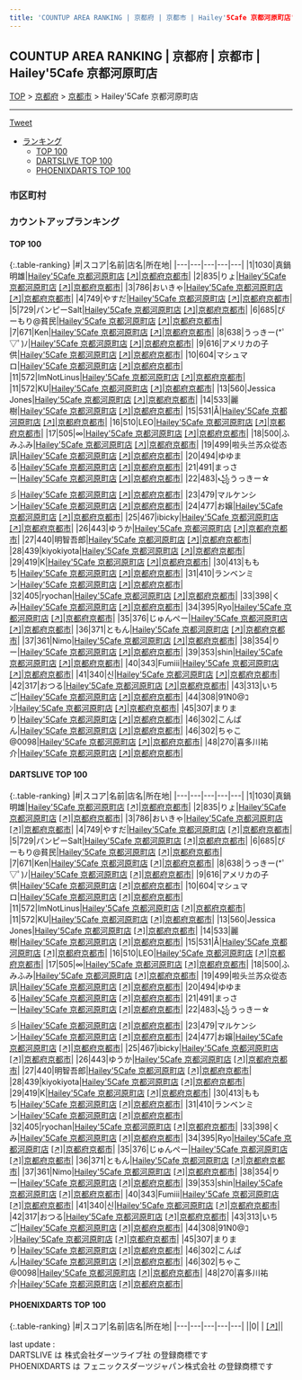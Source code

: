 ```yaml
---
title: 'COUNTUP AREA RANKING | 京都府 | 京都市 | Hailey'5Cafe 京都河原町店'
---
```

## COUNTUP AREA RANKING | 京都府 | 京都市 | Hailey'5Cafe 京都河原町店

[TOP](/darts/rank/) > [京都府](/darts/rank/京都府/) > [京都市](/darts/rank/京都府/京都市/) > Hailey'5Cafe 京都河原町店

___

<a href="https://twitter.com/share?ref_src=twsrc%5Etfw" data-text="COUNTUP AREA RANKING | 京都府京都市Hailey'5Cafe 京都河原町店" class="twitter-share-button" data-hashtags="DARTSLIVE,PHOENIXDARTS,darts,ダーツ" data-show-count="false">Tweet</a>

* [ランキング](#カウントアップランキング)
    * [TOP 100](#top-100)
    * [DARTSLIVE TOP 100](#dartslive-top-100)
    * [PHOENIXDARTS TOP 100](#phoenixdarts-top-100)

### 市区町村

<ul>

</ul>

### カウントアップランキング

#### TOP 100



{:.table-ranking}
|#|スコア|名前|店名|所在地|
|---|---|---|---|---|
|1|1030|<span class="rank-name-dl">真鍋 明雄</span>|<a href="/darts/rank/shops/b643e73720376bc6b21333aee1bd51e4.html">Hailey'5Cafe 京都河原町店</a> <a href="https://search.dartslive.com/jp/shop/b643e73720376bc6b21333aee1bd51e4">[↗]</a>|<a href="/darts/rank/京都府/京都市">京都府京都市</a>|
|2|835|<span class="rank-name-dl">りょ</span>|<a href="/darts/rank/shops/b643e73720376bc6b21333aee1bd51e4.html">Hailey'5Cafe 京都河原町店</a> <a href="https://search.dartslive.com/jp/shop/b643e73720376bc6b21333aee1bd51e4">[↗]</a>|<a href="/darts/rank/京都府/京都市">京都府京都市</a>|
|3|786|<span class="rank-name-dl">おいきゃ</span>|<a href="/darts/rank/shops/b643e73720376bc6b21333aee1bd51e4.html">Hailey'5Cafe 京都河原町店</a> <a href="https://search.dartslive.com/jp/shop/b643e73720376bc6b21333aee1bd51e4">[↗]</a>|<a href="/darts/rank/京都府/京都市">京都府京都市</a>|
|4|749|<span class="rank-name-dl">やすだ</span>|<a href="/darts/rank/shops/b643e73720376bc6b21333aee1bd51e4.html">Hailey'5Cafe 京都河原町店</a> <a href="https://search.dartslive.com/jp/shop/b643e73720376bc6b21333aee1bd51e4">[↗]</a>|<a href="/darts/rank/京都府/京都市">京都府京都市</a>|
|5|729|<span class="rank-name-dl">パンピーSalt</span>|<a href="/darts/rank/shops/b643e73720376bc6b21333aee1bd51e4.html">Hailey'5Cafe 京都河原町店</a> <a href="https://search.dartslive.com/jp/shop/b643e73720376bc6b21333aee1bd51e4">[↗]</a>|<a href="/darts/rank/京都府/京都市">京都府京都市</a>|
|6|685|<span class="rank-name-dl">ぴーもり@貧民</span>|<a href="/darts/rank/shops/b643e73720376bc6b21333aee1bd51e4.html">Hailey'5Cafe 京都河原町店</a> <a href="https://search.dartslive.com/jp/shop/b643e73720376bc6b21333aee1bd51e4">[↗]</a>|<a href="/darts/rank/京都府/京都市">京都府京都市</a>|
|7|671|<span class="rank-name-dl">Ken</span>|<a href="/darts/rank/shops/b643e73720376bc6b21333aee1bd51e4.html">Hailey'5Cafe 京都河原町店</a> <a href="https://search.dartslive.com/jp/shop/b643e73720376bc6b21333aee1bd51e4">[↗]</a>|<a href="/darts/rank/京都府/京都市">京都府京都市</a>|
|8|638|<span class="rank-name-dl">うっきー(*ﾟ▽ﾟ)ﾉ</span>|<a href="/darts/rank/shops/b643e73720376bc6b21333aee1bd51e4.html">Hailey'5Cafe 京都河原町店</a> <a href="https://search.dartslive.com/jp/shop/b643e73720376bc6b21333aee1bd51e4">[↗]</a>|<a href="/darts/rank/京都府/京都市">京都府京都市</a>|
|9|616|<span class="rank-name-dl">アメリカの子供</span>|<a href="/darts/rank/shops/b643e73720376bc6b21333aee1bd51e4.html">Hailey'5Cafe 京都河原町店</a> <a href="https://search.dartslive.com/jp/shop/b643e73720376bc6b21333aee1bd51e4">[↗]</a>|<a href="/darts/rank/京都府/京都市">京都府京都市</a>|
|10|604|<span class="rank-name-dl">マシュマロ</span>|<a href="/darts/rank/shops/b643e73720376bc6b21333aee1bd51e4.html">Hailey'5Cafe 京都河原町店</a> <a href="https://search.dartslive.com/jp/shop/b643e73720376bc6b21333aee1bd51e4">[↗]</a>|<a href="/darts/rank/京都府/京都市">京都府京都市</a>|
|11|572|<span class="rank-name-dl">ImNotLinus</span>|<a href="/darts/rank/shops/b643e73720376bc6b21333aee1bd51e4.html">Hailey'5Cafe 京都河原町店</a> <a href="https://search.dartslive.com/jp/shop/b643e73720376bc6b21333aee1bd51e4">[↗]</a>|<a href="/darts/rank/京都府/京都市">京都府京都市</a>|
|11|572|<span class="rank-name-dl">KU</span>|<a href="/darts/rank/shops/b643e73720376bc6b21333aee1bd51e4.html">Hailey'5Cafe 京都河原町店</a> <a href="https://search.dartslive.com/jp/shop/b643e73720376bc6b21333aee1bd51e4">[↗]</a>|<a href="/darts/rank/京都府/京都市">京都府京都市</a>|
|13|560|<span class="rank-name-dl">Jessica Jones</span>|<a href="/darts/rank/shops/b643e73720376bc6b21333aee1bd51e4.html">Hailey'5Cafe 京都河原町店</a> <a href="https://search.dartslive.com/jp/shop/b643e73720376bc6b21333aee1bd51e4">[↗]</a>|<a href="/darts/rank/京都府/京都市">京都府京都市</a>|
|14|533|<span class="rank-name-dl">麗樹</span>|<a href="/darts/rank/shops/b643e73720376bc6b21333aee1bd51e4.html">Hailey'5Cafe 京都河原町店</a> <a href="https://search.dartslive.com/jp/shop/b643e73720376bc6b21333aee1bd51e4">[↗]</a>|<a href="/darts/rank/京都府/京都市">京都府京都市</a>|
|15|531|<span class="rank-name-dl">Å</span>|<a href="/darts/rank/shops/b643e73720376bc6b21333aee1bd51e4.html">Hailey'5Cafe 京都河原町店</a> <a href="https://search.dartslive.com/jp/shop/b643e73720376bc6b21333aee1bd51e4">[↗]</a>|<a href="/darts/rank/京都府/京都市">京都府京都市</a>|
|16|510|<span class="rank-name-dl">LEO</span>|<a href="/darts/rank/shops/b643e73720376bc6b21333aee1bd51e4.html">Hailey'5Cafe 京都河原町店</a> <a href="https://search.dartslive.com/jp/shop/b643e73720376bc6b21333aee1bd51e4">[↗]</a>|<a href="/darts/rank/京都府/京都市">京都府京都市</a>|
|17|505|<span class="rank-name-dl">∞</span>|<a href="/darts/rank/shops/b643e73720376bc6b21333aee1bd51e4.html">Hailey'5Cafe 京都河原町店</a> <a href="https://search.dartslive.com/jp/shop/b643e73720376bc6b21333aee1bd51e4">[↗]</a>|<a href="/darts/rank/京都府/京都市">京都府京都市</a>|
|18|500|<span class="rank-name-dl">ふみふみ</span>|<a href="/darts/rank/shops/b643e73720376bc6b21333aee1bd51e4.html">Hailey'5Cafe 京都河原町店</a> <a href="https://search.dartslive.com/jp/shop/b643e73720376bc6b21333aee1bd51e4">[↗]</a>|<a href="/darts/rank/京都府/京都市">京都府京都市</a>|
|19|499|<span class="rank-name-dl">啦头兰苏众從态訊</span>|<a href="/darts/rank/shops/b643e73720376bc6b21333aee1bd51e4.html">Hailey'5Cafe 京都河原町店</a> <a href="https://search.dartslive.com/jp/shop/b643e73720376bc6b21333aee1bd51e4">[↗]</a>|<a href="/darts/rank/京都府/京都市">京都府京都市</a>|
|20|494|<span class="rank-name-dl">ゆゆまる</span>|<a href="/darts/rank/shops/b643e73720376bc6b21333aee1bd51e4.html">Hailey'5Cafe 京都河原町店</a> <a href="https://search.dartslive.com/jp/shop/b643e73720376bc6b21333aee1bd51e4">[↗]</a>|<a href="/darts/rank/京都府/京都市">京都府京都市</a>|
|21|491|<span class="rank-name-dl">まっさー</span>|<a href="/darts/rank/shops/b643e73720376bc6b21333aee1bd51e4.html">Hailey'5Cafe 京都河原町店</a> <a href="https://search.dartslive.com/jp/shop/b643e73720376bc6b21333aee1bd51e4">[↗]</a>|<a href="/darts/rank/京都府/京都市">京都府京都市</a>|
|22|483|<span class="rank-name-dl">꧁うっきー☆彡</span>|<a href="/darts/rank/shops/b643e73720376bc6b21333aee1bd51e4.html">Hailey'5Cafe 京都河原町店</a> <a href="https://search.dartslive.com/jp/shop/b643e73720376bc6b21333aee1bd51e4">[↗]</a>|<a href="/darts/rank/京都府/京都市">京都府京都市</a>|
|23|479|<span class="rank-name-dl">マルケンシン</span>|<a href="/darts/rank/shops/b643e73720376bc6b21333aee1bd51e4.html">Hailey'5Cafe 京都河原町店</a> <a href="https://search.dartslive.com/jp/shop/b643e73720376bc6b21333aee1bd51e4">[↗]</a>|<a href="/darts/rank/京都府/京都市">京都府京都市</a>|
|24|477|<span class="rank-name-dl">お嬢</span>|<a href="/darts/rank/shops/b643e73720376bc6b21333aee1bd51e4.html">Hailey'5Cafe 京都河原町店</a> <a href="https://search.dartslive.com/jp/shop/b643e73720376bc6b21333aee1bd51e4">[↗]</a>|<a href="/darts/rank/京都府/京都市">京都府京都市</a>|
|25|467|<span class="rank-name-dl">ibicky</span>|<a href="/darts/rank/shops/b643e73720376bc6b21333aee1bd51e4.html">Hailey'5Cafe 京都河原町店</a> <a href="https://search.dartslive.com/jp/shop/b643e73720376bc6b21333aee1bd51e4">[↗]</a>|<a href="/darts/rank/京都府/京都市">京都府京都市</a>|
|26|443|<span class="rank-name-dl">ゆうか</span>|<a href="/darts/rank/shops/b643e73720376bc6b21333aee1bd51e4.html">Hailey'5Cafe 京都河原町店</a> <a href="https://search.dartslive.com/jp/shop/b643e73720376bc6b21333aee1bd51e4">[↗]</a>|<a href="/darts/rank/京都府/京都市">京都府京都市</a>|
|27|440|<span class="rank-name-dl">明智吾郎</span>|<a href="/darts/rank/shops/b643e73720376bc6b21333aee1bd51e4.html">Hailey'5Cafe 京都河原町店</a> <a href="https://search.dartslive.com/jp/shop/b643e73720376bc6b21333aee1bd51e4">[↗]</a>|<a href="/darts/rank/京都府/京都市">京都府京都市</a>|
|28|439|<span class="rank-name-dl">kiyokiyota</span>|<a href="/darts/rank/shops/b643e73720376bc6b21333aee1bd51e4.html">Hailey'5Cafe 京都河原町店</a> <a href="https://search.dartslive.com/jp/shop/b643e73720376bc6b21333aee1bd51e4">[↗]</a>|<a href="/darts/rank/京都府/京都市">京都府京都市</a>|
|29|419|<span class="rank-name-dl">K</span>|<a href="/darts/rank/shops/b643e73720376bc6b21333aee1bd51e4.html">Hailey'5Cafe 京都河原町店</a> <a href="https://search.dartslive.com/jp/shop/b643e73720376bc6b21333aee1bd51e4">[↗]</a>|<a href="/darts/rank/京都府/京都市">京都府京都市</a>|
|30|413|<span class="rank-name-dl">ももち</span>|<a href="/darts/rank/shops/b643e73720376bc6b21333aee1bd51e4.html">Hailey'5Cafe 京都河原町店</a> <a href="https://search.dartslive.com/jp/shop/b643e73720376bc6b21333aee1bd51e4">[↗]</a>|<a href="/darts/rank/京都府/京都市">京都府京都市</a>|
|31|410|<span class="rank-name-dl">ランベンミン</span>|<a href="/darts/rank/shops/b643e73720376bc6b21333aee1bd51e4.html">Hailey'5Cafe 京都河原町店</a> <a href="https://search.dartslive.com/jp/shop/b643e73720376bc6b21333aee1bd51e4">[↗]</a>|<a href="/darts/rank/京都府/京都市">京都府京都市</a>|
|32|405|<span class="rank-name-dl">ryochan</span>|<a href="/darts/rank/shops/b643e73720376bc6b21333aee1bd51e4.html">Hailey'5Cafe 京都河原町店</a> <a href="https://search.dartslive.com/jp/shop/b643e73720376bc6b21333aee1bd51e4">[↗]</a>|<a href="/darts/rank/京都府/京都市">京都府京都市</a>|
|33|398|<span class="rank-name-dl">くみ</span>|<a href="/darts/rank/shops/b643e73720376bc6b21333aee1bd51e4.html">Hailey'5Cafe 京都河原町店</a> <a href="https://search.dartslive.com/jp/shop/b643e73720376bc6b21333aee1bd51e4">[↗]</a>|<a href="/darts/rank/京都府/京都市">京都府京都市</a>|
|34|395|<span class="rank-name-dl">Ryo</span>|<a href="/darts/rank/shops/b643e73720376bc6b21333aee1bd51e4.html">Hailey'5Cafe 京都河原町店</a> <a href="https://search.dartslive.com/jp/shop/b643e73720376bc6b21333aee1bd51e4">[↗]</a>|<a href="/darts/rank/京都府/京都市">京都府京都市</a>|
|35|376|<span class="rank-name-dl">じゅんぺー</span>|<a href="/darts/rank/shops/b643e73720376bc6b21333aee1bd51e4.html">Hailey'5Cafe 京都河原町店</a> <a href="https://search.dartslive.com/jp/shop/b643e73720376bc6b21333aee1bd51e4">[↗]</a>|<a href="/darts/rank/京都府/京都市">京都府京都市</a>|
|36|371|<span class="rank-name-dl">ともん</span>|<a href="/darts/rank/shops/b643e73720376bc6b21333aee1bd51e4.html">Hailey'5Cafe 京都河原町店</a> <a href="https://search.dartslive.com/jp/shop/b643e73720376bc6b21333aee1bd51e4">[↗]</a>|<a href="/darts/rank/京都府/京都市">京都府京都市</a>|
|37|361|<span class="rank-name-dl">Nimo</span>|<a href="/darts/rank/shops/b643e73720376bc6b21333aee1bd51e4.html">Hailey'5Cafe 京都河原町店</a> <a href="https://search.dartslive.com/jp/shop/b643e73720376bc6b21333aee1bd51e4">[↗]</a>|<a href="/darts/rank/京都府/京都市">京都府京都市</a>|
|38|354|<span class="rank-name-dl">りー</span>|<a href="/darts/rank/shops/b643e73720376bc6b21333aee1bd51e4.html">Hailey'5Cafe 京都河原町店</a> <a href="https://search.dartslive.com/jp/shop/b643e73720376bc6b21333aee1bd51e4">[↗]</a>|<a href="/darts/rank/京都府/京都市">京都府京都市</a>|
|39|353|<span class="rank-name-dl">shin</span>|<a href="/darts/rank/shops/b643e73720376bc6b21333aee1bd51e4.html">Hailey'5Cafe 京都河原町店</a> <a href="https://search.dartslive.com/jp/shop/b643e73720376bc6b21333aee1bd51e4">[↗]</a>|<a href="/darts/rank/京都府/京都市">京都府京都市</a>|
|40|343|<span class="rank-name-dl">Fumiii</span>|<a href="/darts/rank/shops/b643e73720376bc6b21333aee1bd51e4.html">Hailey'5Cafe 京都河原町店</a> <a href="https://search.dartslive.com/jp/shop/b643e73720376bc6b21333aee1bd51e4">[↗]</a>|<a href="/darts/rank/京都府/京都市">京都府京都市</a>|
|41|340|<span class="rank-name-dl">신</span>|<a href="/darts/rank/shops/b643e73720376bc6b21333aee1bd51e4.html">Hailey'5Cafe 京都河原町店</a> <a href="https://search.dartslive.com/jp/shop/b643e73720376bc6b21333aee1bd51e4">[↗]</a>|<a href="/darts/rank/京都府/京都市">京都府京都市</a>|
|42|317|<span class="rank-name-dl">おつる</span>|<a href="/darts/rank/shops/b643e73720376bc6b21333aee1bd51e4.html">Hailey'5Cafe 京都河原町店</a> <a href="https://search.dartslive.com/jp/shop/b643e73720376bc6b21333aee1bd51e4">[↗]</a>|<a href="/darts/rank/京都府/京都市">京都府京都市</a>|
|43|313|<span class="rank-name-dl">いちご</span>|<a href="/darts/rank/shops/b643e73720376bc6b21333aee1bd51e4.html">Hailey'5Cafe 京都河原町店</a> <a href="https://search.dartslive.com/jp/shop/b643e73720376bc6b21333aee1bd51e4">[↗]</a>|<a href="/darts/rank/京都府/京都市">京都府京都市</a>|
|44|308|<span class="rank-name-dl">91N0@ｺﾝ</span>|<a href="/darts/rank/shops/b643e73720376bc6b21333aee1bd51e4.html">Hailey'5Cafe 京都河原町店</a> <a href="https://search.dartslive.com/jp/shop/b643e73720376bc6b21333aee1bd51e4">[↗]</a>|<a href="/darts/rank/京都府/京都市">京都府京都市</a>|
|45|307|<span class="rank-name-dl">まりまり</span>|<a href="/darts/rank/shops/b643e73720376bc6b21333aee1bd51e4.html">Hailey'5Cafe 京都河原町店</a> <a href="https://search.dartslive.com/jp/shop/b643e73720376bc6b21333aee1bd51e4">[↗]</a>|<a href="/darts/rank/京都府/京都市">京都府京都市</a>|
|46|302|<span class="rank-name-dl">こんぱん</span>|<a href="/darts/rank/shops/b643e73720376bc6b21333aee1bd51e4.html">Hailey'5Cafe 京都河原町店</a> <a href="https://search.dartslive.com/jp/shop/b643e73720376bc6b21333aee1bd51e4">[↗]</a>|<a href="/darts/rank/京都府/京都市">京都府京都市</a>|
|46|302|<span class="rank-name-dl">ちゃこ@0098</span>|<a href="/darts/rank/shops/b643e73720376bc6b21333aee1bd51e4.html">Hailey'5Cafe 京都河原町店</a> <a href="https://search.dartslive.com/jp/shop/b643e73720376bc6b21333aee1bd51e4">[↗]</a>|<a href="/darts/rank/京都府/京都市">京都府京都市</a>|
|48|270|<span class="rank-name-dl">喜多川祐介</span>|<a href="/darts/rank/shops/b643e73720376bc6b21333aee1bd51e4.html">Hailey'5Cafe 京都河原町店</a> <a href="https://search.dartslive.com/jp/shop/b643e73720376bc6b21333aee1bd51e4">[↗]</a>|<a href="/darts/rank/京都府/京都市">京都府京都市</a>|


#### DARTSLIVE TOP 100



{:.table-ranking}
|#|スコア|名前|店名|所在地|
|---|---|---|---|---|
|1|1030|<span class="rank-name-dl">真鍋 明雄</span>|<a href="/darts/rank/shops/b643e73720376bc6b21333aee1bd51e4.html">Hailey'5Cafe 京都河原町店</a> <a href="https://search.dartslive.com/jp/shop/b643e73720376bc6b21333aee1bd51e4">[↗]</a>|<a href="/darts/rank/京都府/京都市">京都府京都市</a>|
|2|835|<span class="rank-name-dl">りょ</span>|<a href="/darts/rank/shops/b643e73720376bc6b21333aee1bd51e4.html">Hailey'5Cafe 京都河原町店</a> <a href="https://search.dartslive.com/jp/shop/b643e73720376bc6b21333aee1bd51e4">[↗]</a>|<a href="/darts/rank/京都府/京都市">京都府京都市</a>|
|3|786|<span class="rank-name-dl">おいきゃ</span>|<a href="/darts/rank/shops/b643e73720376bc6b21333aee1bd51e4.html">Hailey'5Cafe 京都河原町店</a> <a href="https://search.dartslive.com/jp/shop/b643e73720376bc6b21333aee1bd51e4">[↗]</a>|<a href="/darts/rank/京都府/京都市">京都府京都市</a>|
|4|749|<span class="rank-name-dl">やすだ</span>|<a href="/darts/rank/shops/b643e73720376bc6b21333aee1bd51e4.html">Hailey'5Cafe 京都河原町店</a> <a href="https://search.dartslive.com/jp/shop/b643e73720376bc6b21333aee1bd51e4">[↗]</a>|<a href="/darts/rank/京都府/京都市">京都府京都市</a>|
|5|729|<span class="rank-name-dl">パンピーSalt</span>|<a href="/darts/rank/shops/b643e73720376bc6b21333aee1bd51e4.html">Hailey'5Cafe 京都河原町店</a> <a href="https://search.dartslive.com/jp/shop/b643e73720376bc6b21333aee1bd51e4">[↗]</a>|<a href="/darts/rank/京都府/京都市">京都府京都市</a>|
|6|685|<span class="rank-name-dl">ぴーもり@貧民</span>|<a href="/darts/rank/shops/b643e73720376bc6b21333aee1bd51e4.html">Hailey'5Cafe 京都河原町店</a> <a href="https://search.dartslive.com/jp/shop/b643e73720376bc6b21333aee1bd51e4">[↗]</a>|<a href="/darts/rank/京都府/京都市">京都府京都市</a>|
|7|671|<span class="rank-name-dl">Ken</span>|<a href="/darts/rank/shops/b643e73720376bc6b21333aee1bd51e4.html">Hailey'5Cafe 京都河原町店</a> <a href="https://search.dartslive.com/jp/shop/b643e73720376bc6b21333aee1bd51e4">[↗]</a>|<a href="/darts/rank/京都府/京都市">京都府京都市</a>|
|8|638|<span class="rank-name-dl">うっきー(*ﾟ▽ﾟ)ﾉ</span>|<a href="/darts/rank/shops/b643e73720376bc6b21333aee1bd51e4.html">Hailey'5Cafe 京都河原町店</a> <a href="https://search.dartslive.com/jp/shop/b643e73720376bc6b21333aee1bd51e4">[↗]</a>|<a href="/darts/rank/京都府/京都市">京都府京都市</a>|
|9|616|<span class="rank-name-dl">アメリカの子供</span>|<a href="/darts/rank/shops/b643e73720376bc6b21333aee1bd51e4.html">Hailey'5Cafe 京都河原町店</a> <a href="https://search.dartslive.com/jp/shop/b643e73720376bc6b21333aee1bd51e4">[↗]</a>|<a href="/darts/rank/京都府/京都市">京都府京都市</a>|
|10|604|<span class="rank-name-dl">マシュマロ</span>|<a href="/darts/rank/shops/b643e73720376bc6b21333aee1bd51e4.html">Hailey'5Cafe 京都河原町店</a> <a href="https://search.dartslive.com/jp/shop/b643e73720376bc6b21333aee1bd51e4">[↗]</a>|<a href="/darts/rank/京都府/京都市">京都府京都市</a>|
|11|572|<span class="rank-name-dl">ImNotLinus</span>|<a href="/darts/rank/shops/b643e73720376bc6b21333aee1bd51e4.html">Hailey'5Cafe 京都河原町店</a> <a href="https://search.dartslive.com/jp/shop/b643e73720376bc6b21333aee1bd51e4">[↗]</a>|<a href="/darts/rank/京都府/京都市">京都府京都市</a>|
|11|572|<span class="rank-name-dl">KU</span>|<a href="/darts/rank/shops/b643e73720376bc6b21333aee1bd51e4.html">Hailey'5Cafe 京都河原町店</a> <a href="https://search.dartslive.com/jp/shop/b643e73720376bc6b21333aee1bd51e4">[↗]</a>|<a href="/darts/rank/京都府/京都市">京都府京都市</a>|
|13|560|<span class="rank-name-dl">Jessica Jones</span>|<a href="/darts/rank/shops/b643e73720376bc6b21333aee1bd51e4.html">Hailey'5Cafe 京都河原町店</a> <a href="https://search.dartslive.com/jp/shop/b643e73720376bc6b21333aee1bd51e4">[↗]</a>|<a href="/darts/rank/京都府/京都市">京都府京都市</a>|
|14|533|<span class="rank-name-dl">麗樹</span>|<a href="/darts/rank/shops/b643e73720376bc6b21333aee1bd51e4.html">Hailey'5Cafe 京都河原町店</a> <a href="https://search.dartslive.com/jp/shop/b643e73720376bc6b21333aee1bd51e4">[↗]</a>|<a href="/darts/rank/京都府/京都市">京都府京都市</a>|
|15|531|<span class="rank-name-dl">Å</span>|<a href="/darts/rank/shops/b643e73720376bc6b21333aee1bd51e4.html">Hailey'5Cafe 京都河原町店</a> <a href="https://search.dartslive.com/jp/shop/b643e73720376bc6b21333aee1bd51e4">[↗]</a>|<a href="/darts/rank/京都府/京都市">京都府京都市</a>|
|16|510|<span class="rank-name-dl">LEO</span>|<a href="/darts/rank/shops/b643e73720376bc6b21333aee1bd51e4.html">Hailey'5Cafe 京都河原町店</a> <a href="https://search.dartslive.com/jp/shop/b643e73720376bc6b21333aee1bd51e4">[↗]</a>|<a href="/darts/rank/京都府/京都市">京都府京都市</a>|
|17|505|<span class="rank-name-dl">∞</span>|<a href="/darts/rank/shops/b643e73720376bc6b21333aee1bd51e4.html">Hailey'5Cafe 京都河原町店</a> <a href="https://search.dartslive.com/jp/shop/b643e73720376bc6b21333aee1bd51e4">[↗]</a>|<a href="/darts/rank/京都府/京都市">京都府京都市</a>|
|18|500|<span class="rank-name-dl">ふみふみ</span>|<a href="/darts/rank/shops/b643e73720376bc6b21333aee1bd51e4.html">Hailey'5Cafe 京都河原町店</a> <a href="https://search.dartslive.com/jp/shop/b643e73720376bc6b21333aee1bd51e4">[↗]</a>|<a href="/darts/rank/京都府/京都市">京都府京都市</a>|
|19|499|<span class="rank-name-dl">啦头兰苏众從态訊</span>|<a href="/darts/rank/shops/b643e73720376bc6b21333aee1bd51e4.html">Hailey'5Cafe 京都河原町店</a> <a href="https://search.dartslive.com/jp/shop/b643e73720376bc6b21333aee1bd51e4">[↗]</a>|<a href="/darts/rank/京都府/京都市">京都府京都市</a>|
|20|494|<span class="rank-name-dl">ゆゆまる</span>|<a href="/darts/rank/shops/b643e73720376bc6b21333aee1bd51e4.html">Hailey'5Cafe 京都河原町店</a> <a href="https://search.dartslive.com/jp/shop/b643e73720376bc6b21333aee1bd51e4">[↗]</a>|<a href="/darts/rank/京都府/京都市">京都府京都市</a>|
|21|491|<span class="rank-name-dl">まっさー</span>|<a href="/darts/rank/shops/b643e73720376bc6b21333aee1bd51e4.html">Hailey'5Cafe 京都河原町店</a> <a href="https://search.dartslive.com/jp/shop/b643e73720376bc6b21333aee1bd51e4">[↗]</a>|<a href="/darts/rank/京都府/京都市">京都府京都市</a>|
|22|483|<span class="rank-name-dl">꧁うっきー☆彡</span>|<a href="/darts/rank/shops/b643e73720376bc6b21333aee1bd51e4.html">Hailey'5Cafe 京都河原町店</a> <a href="https://search.dartslive.com/jp/shop/b643e73720376bc6b21333aee1bd51e4">[↗]</a>|<a href="/darts/rank/京都府/京都市">京都府京都市</a>|
|23|479|<span class="rank-name-dl">マルケンシン</span>|<a href="/darts/rank/shops/b643e73720376bc6b21333aee1bd51e4.html">Hailey'5Cafe 京都河原町店</a> <a href="https://search.dartslive.com/jp/shop/b643e73720376bc6b21333aee1bd51e4">[↗]</a>|<a href="/darts/rank/京都府/京都市">京都府京都市</a>|
|24|477|<span class="rank-name-dl">お嬢</span>|<a href="/darts/rank/shops/b643e73720376bc6b21333aee1bd51e4.html">Hailey'5Cafe 京都河原町店</a> <a href="https://search.dartslive.com/jp/shop/b643e73720376bc6b21333aee1bd51e4">[↗]</a>|<a href="/darts/rank/京都府/京都市">京都府京都市</a>|
|25|467|<span class="rank-name-dl">ibicky</span>|<a href="/darts/rank/shops/b643e73720376bc6b21333aee1bd51e4.html">Hailey'5Cafe 京都河原町店</a> <a href="https://search.dartslive.com/jp/shop/b643e73720376bc6b21333aee1bd51e4">[↗]</a>|<a href="/darts/rank/京都府/京都市">京都府京都市</a>|
|26|443|<span class="rank-name-dl">ゆうか</span>|<a href="/darts/rank/shops/b643e73720376bc6b21333aee1bd51e4.html">Hailey'5Cafe 京都河原町店</a> <a href="https://search.dartslive.com/jp/shop/b643e73720376bc6b21333aee1bd51e4">[↗]</a>|<a href="/darts/rank/京都府/京都市">京都府京都市</a>|
|27|440|<span class="rank-name-dl">明智吾郎</span>|<a href="/darts/rank/shops/b643e73720376bc6b21333aee1bd51e4.html">Hailey'5Cafe 京都河原町店</a> <a href="https://search.dartslive.com/jp/shop/b643e73720376bc6b21333aee1bd51e4">[↗]</a>|<a href="/darts/rank/京都府/京都市">京都府京都市</a>|
|28|439|<span class="rank-name-dl">kiyokiyota</span>|<a href="/darts/rank/shops/b643e73720376bc6b21333aee1bd51e4.html">Hailey'5Cafe 京都河原町店</a> <a href="https://search.dartslive.com/jp/shop/b643e73720376bc6b21333aee1bd51e4">[↗]</a>|<a href="/darts/rank/京都府/京都市">京都府京都市</a>|
|29|419|<span class="rank-name-dl">K</span>|<a href="/darts/rank/shops/b643e73720376bc6b21333aee1bd51e4.html">Hailey'5Cafe 京都河原町店</a> <a href="https://search.dartslive.com/jp/shop/b643e73720376bc6b21333aee1bd51e4">[↗]</a>|<a href="/darts/rank/京都府/京都市">京都府京都市</a>|
|30|413|<span class="rank-name-dl">ももち</span>|<a href="/darts/rank/shops/b643e73720376bc6b21333aee1bd51e4.html">Hailey'5Cafe 京都河原町店</a> <a href="https://search.dartslive.com/jp/shop/b643e73720376bc6b21333aee1bd51e4">[↗]</a>|<a href="/darts/rank/京都府/京都市">京都府京都市</a>|
|31|410|<span class="rank-name-dl">ランベンミン</span>|<a href="/darts/rank/shops/b643e73720376bc6b21333aee1bd51e4.html">Hailey'5Cafe 京都河原町店</a> <a href="https://search.dartslive.com/jp/shop/b643e73720376bc6b21333aee1bd51e4">[↗]</a>|<a href="/darts/rank/京都府/京都市">京都府京都市</a>|
|32|405|<span class="rank-name-dl">ryochan</span>|<a href="/darts/rank/shops/b643e73720376bc6b21333aee1bd51e4.html">Hailey'5Cafe 京都河原町店</a> <a href="https://search.dartslive.com/jp/shop/b643e73720376bc6b21333aee1bd51e4">[↗]</a>|<a href="/darts/rank/京都府/京都市">京都府京都市</a>|
|33|398|<span class="rank-name-dl">くみ</span>|<a href="/darts/rank/shops/b643e73720376bc6b21333aee1bd51e4.html">Hailey'5Cafe 京都河原町店</a> <a href="https://search.dartslive.com/jp/shop/b643e73720376bc6b21333aee1bd51e4">[↗]</a>|<a href="/darts/rank/京都府/京都市">京都府京都市</a>|
|34|395|<span class="rank-name-dl">Ryo</span>|<a href="/darts/rank/shops/b643e73720376bc6b21333aee1bd51e4.html">Hailey'5Cafe 京都河原町店</a> <a href="https://search.dartslive.com/jp/shop/b643e73720376bc6b21333aee1bd51e4">[↗]</a>|<a href="/darts/rank/京都府/京都市">京都府京都市</a>|
|35|376|<span class="rank-name-dl">じゅんぺー</span>|<a href="/darts/rank/shops/b643e73720376bc6b21333aee1bd51e4.html">Hailey'5Cafe 京都河原町店</a> <a href="https://search.dartslive.com/jp/shop/b643e73720376bc6b21333aee1bd51e4">[↗]</a>|<a href="/darts/rank/京都府/京都市">京都府京都市</a>|
|36|371|<span class="rank-name-dl">ともん</span>|<a href="/darts/rank/shops/b643e73720376bc6b21333aee1bd51e4.html">Hailey'5Cafe 京都河原町店</a> <a href="https://search.dartslive.com/jp/shop/b643e73720376bc6b21333aee1bd51e4">[↗]</a>|<a href="/darts/rank/京都府/京都市">京都府京都市</a>|
|37|361|<span class="rank-name-dl">Nimo</span>|<a href="/darts/rank/shops/b643e73720376bc6b21333aee1bd51e4.html">Hailey'5Cafe 京都河原町店</a> <a href="https://search.dartslive.com/jp/shop/b643e73720376bc6b21333aee1bd51e4">[↗]</a>|<a href="/darts/rank/京都府/京都市">京都府京都市</a>|
|38|354|<span class="rank-name-dl">りー</span>|<a href="/darts/rank/shops/b643e73720376bc6b21333aee1bd51e4.html">Hailey'5Cafe 京都河原町店</a> <a href="https://search.dartslive.com/jp/shop/b643e73720376bc6b21333aee1bd51e4">[↗]</a>|<a href="/darts/rank/京都府/京都市">京都府京都市</a>|
|39|353|<span class="rank-name-dl">shin</span>|<a href="/darts/rank/shops/b643e73720376bc6b21333aee1bd51e4.html">Hailey'5Cafe 京都河原町店</a> <a href="https://search.dartslive.com/jp/shop/b643e73720376bc6b21333aee1bd51e4">[↗]</a>|<a href="/darts/rank/京都府/京都市">京都府京都市</a>|
|40|343|<span class="rank-name-dl">Fumiii</span>|<a href="/darts/rank/shops/b643e73720376bc6b21333aee1bd51e4.html">Hailey'5Cafe 京都河原町店</a> <a href="https://search.dartslive.com/jp/shop/b643e73720376bc6b21333aee1bd51e4">[↗]</a>|<a href="/darts/rank/京都府/京都市">京都府京都市</a>|
|41|340|<span class="rank-name-dl">신</span>|<a href="/darts/rank/shops/b643e73720376bc6b21333aee1bd51e4.html">Hailey'5Cafe 京都河原町店</a> <a href="https://search.dartslive.com/jp/shop/b643e73720376bc6b21333aee1bd51e4">[↗]</a>|<a href="/darts/rank/京都府/京都市">京都府京都市</a>|
|42|317|<span class="rank-name-dl">おつる</span>|<a href="/darts/rank/shops/b643e73720376bc6b21333aee1bd51e4.html">Hailey'5Cafe 京都河原町店</a> <a href="https://search.dartslive.com/jp/shop/b643e73720376bc6b21333aee1bd51e4">[↗]</a>|<a href="/darts/rank/京都府/京都市">京都府京都市</a>|
|43|313|<span class="rank-name-dl">いちご</span>|<a href="/darts/rank/shops/b643e73720376bc6b21333aee1bd51e4.html">Hailey'5Cafe 京都河原町店</a> <a href="https://search.dartslive.com/jp/shop/b643e73720376bc6b21333aee1bd51e4">[↗]</a>|<a href="/darts/rank/京都府/京都市">京都府京都市</a>|
|44|308|<span class="rank-name-dl">91N0@ｺﾝ</span>|<a href="/darts/rank/shops/b643e73720376bc6b21333aee1bd51e4.html">Hailey'5Cafe 京都河原町店</a> <a href="https://search.dartslive.com/jp/shop/b643e73720376bc6b21333aee1bd51e4">[↗]</a>|<a href="/darts/rank/京都府/京都市">京都府京都市</a>|
|45|307|<span class="rank-name-dl">まりまり</span>|<a href="/darts/rank/shops/b643e73720376bc6b21333aee1bd51e4.html">Hailey'5Cafe 京都河原町店</a> <a href="https://search.dartslive.com/jp/shop/b643e73720376bc6b21333aee1bd51e4">[↗]</a>|<a href="/darts/rank/京都府/京都市">京都府京都市</a>|
|46|302|<span class="rank-name-dl">こんぱん</span>|<a href="/darts/rank/shops/b643e73720376bc6b21333aee1bd51e4.html">Hailey'5Cafe 京都河原町店</a> <a href="https://search.dartslive.com/jp/shop/b643e73720376bc6b21333aee1bd51e4">[↗]</a>|<a href="/darts/rank/京都府/京都市">京都府京都市</a>|
|46|302|<span class="rank-name-dl">ちゃこ@0098</span>|<a href="/darts/rank/shops/b643e73720376bc6b21333aee1bd51e4.html">Hailey'5Cafe 京都河原町店</a> <a href="https://search.dartslive.com/jp/shop/b643e73720376bc6b21333aee1bd51e4">[↗]</a>|<a href="/darts/rank/京都府/京都市">京都府京都市</a>|
|48|270|<span class="rank-name-dl">喜多川祐介</span>|<a href="/darts/rank/shops/b643e73720376bc6b21333aee1bd51e4.html">Hailey'5Cafe 京都河原町店</a> <a href="https://search.dartslive.com/jp/shop/b643e73720376bc6b21333aee1bd51e4">[↗]</a>|<a href="/darts/rank/京都府/京都市">京都府京都市</a>|


#### PHOENIXDARTS TOP 100



{:.table-ranking}
|#|スコア|名前|店名|所在地|
|---|---|---|---|---|
||0|<span class="rank-name-dl"> </span>|<a href="/darts/rank/shops/.html"></a> <a href="">[↗]</a>|<a href="/darts/rank//"></a>|


<div class="footer border-top border-gray-light mt-5 pt-3 text-right text-gray">
    last update : <span style="font-weight: italic" id="foot_last_modified"></span><br />
    DARTSLIVE は 株式会社ダーツライブ社 の登録商標です<br />
    PHOENIXDARTS は フェニックスダーツジャパン株式会社 の登録商標です<br />
</div>

<script src="https://cdnjs.cloudflare.com/ajax/libs/jquery.tablesorter/2.31.3/js/jquery.tablesorter.min.js" integrity="sha512-qzgd5cYSZcosqpzpn7zF2ZId8f/8CHmFKZ8j7mU4OUXTNRd5g+ZHBPsgKEwoqxCtdQvExE5LprwwPAgoicguNg==" crossorigin="anonymous" referrerpolicy="no-referrer"></script>
<link rel="stylesheet" href="https://cdnjs.cloudflare.com/ajax/libs/jquery.tablesorter/2.31.3/css/theme.default.min.css" integrity="sha512-wghhOJkjQX0Lh3NSWvNKeZ0ZpNn+SPVXX1Qyc9OCaogADktxrBiBdKGDoqVUOyhStvMBmJQ8ZdMHiR3wuEq8+w==" crossorigin="anonymous" referrerpolicy="no-referrer" />
<script>
$(function() {
    $(".table-ranking").tablesorter({sortList:[[0, 0]]});
    $("#foot_last_modified").text(formatDate(new Date(document.lastModified), 'yyyy-MM-dd HH:mm:ss'));
});
</script>

<script async src="https://platform.twitter.com/widgets.js" charset="utf-8"></script>